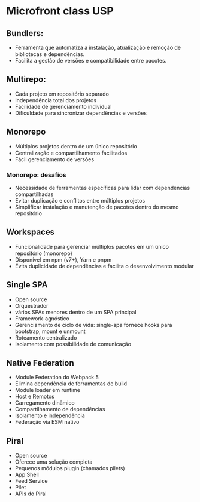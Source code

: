 # Microfront class USP

## Bundlers:

- Ferramenta que automatiza a instalação, atualização e remoção de bibliotecas e dependências.
- Facilita a gestão de versões e compatibilidade entre pacotes.

## Multirepo:

- Cada projeto em repositório separado
- Independência total dos projetos
- Facilidade de gerenciamento individual
- Dificuldade para sincronizar dependências e versões


## Monorepo
- Múltiplos projetos dentro de um único repositório
- Centralização e compartilhamento facilitados
- Fácil gerenciamento de versões


### Monorepo: desafios
- Necessidade de ferramentas específicas para lidar com dependências compartilhadas
- Evitar duplicação e conflitos entre múltiplos projetos 
- Simplificar instalação e manutenção de pacotes dentro do mesmo repositório

## Workspaces
- Funcionalidade para gerenciar múltiplos pacotes em um único repositório (monorepo)
- Disponível em npm (v7+), Yarn e pnpm
- Evita duplicidade de dependências e facilita o desenvolvimento modular


## Single SPA
- Open source
- Orquestrador
- vários SPAs menores dentro de um SPA principal
- Framework-agnóstico
- Gerenciamento de ciclo de vida: single-spa fornece hooks para bootstrap, mount e unmount
- Roteamento centralizado
- Isolamento com possibilidade de comunicação


## Native Federation
- Module Federation do Webpack 5
- Elimina dependência de ferramentas de build
- Module loader em runtime
- Host e Remotos
- Carregamento dinâmico
- Compartilhamento de dependências
- Isolamento e independência
- Federação via ESM nativo


## Piral
- Open source
- Oferece uma solução completa
- Pequenos módulos plugin (chamados pilets)
- App Shell
- Feed Service
- Pilet
- APIs do Piral
